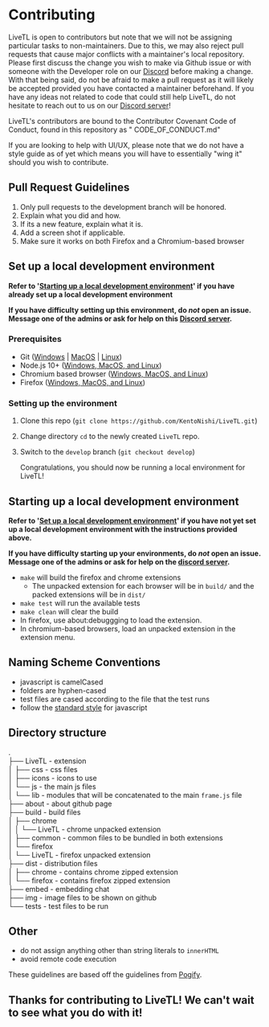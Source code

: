 # Contributing

LiveTL is open to contributors but note that we will not be assigning particular tasks to non-maintainers. Due to this,
we may also reject pull requests that cause major conflicts with a maintainer's local repository. Please first discuss
the change you wish to make via Github issue or with someone with the Developer role on
our [Discord](https://discord.gg/uJrV3tmthg) before making a change. With that being said, do not be afraid to make a
pull request as it will likely be accepted provided you have contacted a maintainer beforehand. If you have any ideas
not related to code that could still help LiveTL, do not hesitate to reach out to us on
our [Discord server](https://discord.gg/uJrV3tmthg)!

LiveTL's contributors are bound to the Contributor Covenant Code of Conduct, found in this repository as "
CODE_OF_CONDUCT.md"

If you are looking to help with UI/UX, please note that we do not have a style guide as of yet which means you will have
to essentially "wing it" should you wish to contribute.

## Pull Request Guidelines

1. Only pull requests to the development branch will be honored.
2. Explain what you did and how.
3. If its a new feature, explain what it is.
4. Add a screen shot if applicable.
5. Make sure it works on both Firefox and a Chromium-based browser

## Set up a local development environment

**Refer
to '[Starting up a local development environment](https://github.com/KentoNishi/LiveTL/blob/develop/CONTRIBUTING.md#starting-up-a-local-development-environment)'
if you have already set up a local development environment**

**If you have difficulty setting up this environment, do _not_ open an issue. Message one of the admins or ask for help
on this [Discord server](https://discord.gg/uJrV3tmthg).**

### Prerequisites

- Git ([Windows](https://git-scm.com/download/win) | [MacOS](https://git-scm.com/download/mac)
  | [Linux](https://git-scm.com/download/linux))
- Node.js 10+ ([Windows, MacOS, and Linux](https://nodejs.org/en/download))
- Chromium based browser ([Windows, MacOS, and Linux](https://www.google.com/chrome/))
- Firefox ([Windows, MacOS, and Linux](https://www.mozilla.org/en-US/firefox/new/))

### Setting up the environment

1. Clone this repo (`git clone https://github.com/KentoNishi/LiveTL.git`)
2. Change directory `cd` to the newly created `LiveTL` repo.
3. Switch to the `develop` branch (`git checkout develop`)

   Congratulations, you should now be running a local environment for LiveTL!

## Starting up a local development environment

**Refer
to '[Set up a local development environment](https://github.com/KentoNishi/LiveTL/blob/develop/CONTRIBUTING.md#set-up-a-local-development-environment)'
if you have not yet set up a local development environment with the instructions provided above.**

**If you have difficulty starting up your environments, do _not_ open an issue. Message one of the admins or ask for
help on the [discord server](https://discord.gg/uJrV3tmthg).**

- `make` will build the firefox and chrome extensions
    - The unpacked extension for each browser will be in `build/` and the packed extensions will be in `dist/`
- `make test` will run the available tests
- `make clean` will clear the build
- In firefox, use about:debuggging to load the extension.
- In chromium-based browsers, load an unpacked extension in the extension menu.

## Naming Scheme Conventions

- javascript is camelCased
- folders are hyphen-cased
- test files are cased according to the file that the test runs
- follow the [standard style](https://standardjs.com/rules.html) for javascript

## Directory structure

.\
├── LiveTL - extension\
│ ├── css - css files\
│ ├── icons - icons to use\
│ └── js - the main js files\
│ └── lib - modules that will be concatenated to the main `frame.js` file\
├── about - about github page\
├── build - build files\
│ ├── chrome\
│ │ └── LiveTL - chrome unpacked extension\
│ ├── common - common files to be bundled in both extensions\
│ └── firefox\
│ └── LiveTL - firefox unpacked extension\
├── dist - distribution files\
│ ├── chrome - contains chrome zipped extension\
│ └── firefox - contains firefox zipped extension\
├── embed - embedding chat\
├── img - image files to be shown on github\
└── tests - test files to be run

## Other

- do not assign anything other than string literals to `innerHTML`
- avoid remote code execution

These guidelines are based off the guidelines from [Pogify](https://www.github.com/Pogify/pogify).

## **Thanks for contributing to LiveTL! We can't wait to see what you do with it!**
